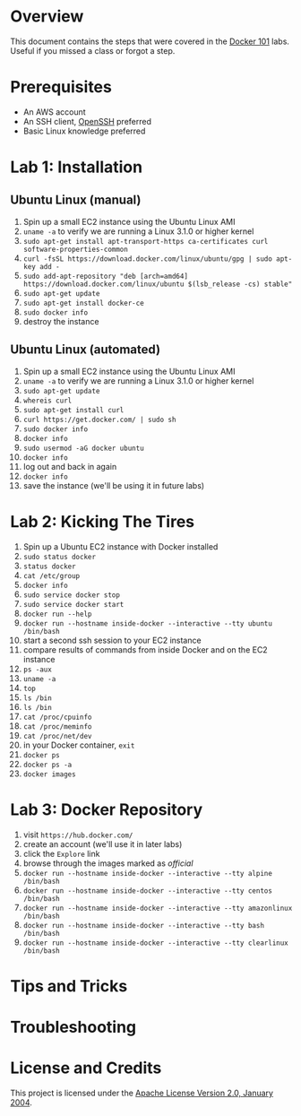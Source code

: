 # Overview
This document contains the steps that were covered in the
[Docker 101](https://classroom.google.com/c/NTk3MDEyOTcxM1pa) labs.
Useful if you missed a class or forgot a step.

# Prerequisites
* An AWS account
* An SSH client, [OpenSSH](https://www.openssh.com/) preferred
* Basic Linux knowledge preferred

# Lab 1: Installation

## Ubuntu Linux (manual)
1. Spin up a small EC2 instance using the Ubuntu Linux AMI
1. `uname -a` to verify we are running a Linux 3.1.0 or higher kernel
1. `sudo apt-get install apt-transport-https ca-certificates curl software-properties-common`
1. `curl -fsSL https://download.docker.com/linux/ubuntu/gpg | sudo apt-key add -`
1. `sudo add-apt-repository "deb [arch=amd64] https://download.docker.com/linux/ubuntu $(lsb_release -cs) stable"`
1. `sudo apt-get update`
1. `sudo apt-get install docker-ce`
1. `sudo docker info`
1. destroy the instance

## Ubuntu Linux (automated)
1. Spin up a small EC2 instance using the Ubuntu Linux AMI
1. `uname -a` to verify we are running a Linux 3.1.0 or higher kernel
1. `sudo apt-get update`
1. `whereis curl`
1. `sudo apt-get install curl`
1. `curl https://get.docker.com/ | sudo sh`
1. `sudo docker info`
1. `docker info`
1. `sudo usermod -aG docker ubuntu`
1. `docker info`
1. log out and back in again
1. `docker info`
1. save the instance (we'll be using it in future labs)

# Lab 2: Kicking The Tires
1. Spin up a Ubuntu EC2 instance with Docker installed
1. `sudo status docker`
1. `status docker`
1. `cat /etc/group`
1. `docker info`
1. `sudo service docker stop`
1. `sudo service docker start`
1. `docker run --help`
1. `docker run --hostname inside-docker --interactive --tty ubuntu /bin/bash`
1. start a second ssh session to your EC2 instance
1. compare results of commands from inside Docker and on the EC2 instance
  1. `ps -aux`
  1. `uname -a`
  1. `top`
  1. `ls /bin`
  1. `ls /bin`
  1. `cat /proc/cpuinfo`
  1. `cat /proc/meminfo`
  1. `cat /proc/net/dev`
1. in your Docker container, `exit`
1. `docker ps`
1. `docker ps -a`
1. `docker images`

# Lab 3: Docker Repository
1. visit `https://hub.docker.com/`
1. create an account (we'll use it in later labs)
1. click the `Explore` link
1. browse through the images marked as *official*
1. `docker run --hostname inside-docker --interactive --tty alpine /bin/bash`
1. `docker run --hostname inside-docker --interactive --tty centos /bin/bash`
1. `docker run --hostname inside-docker --interactive --tty amazonlinux /bin/bash`
1. `docker run --hostname inside-docker --interactive --tty bash /bin/bash`
1. `docker run --hostname inside-docker --interactive --tty clearlinux /bin/bash`


# Tips and Tricks

# Troubleshooting

# License and Credits
This project is licensed under the [Apache License Version 2.0, January 2004](http://www.apache.org/licenses/).
